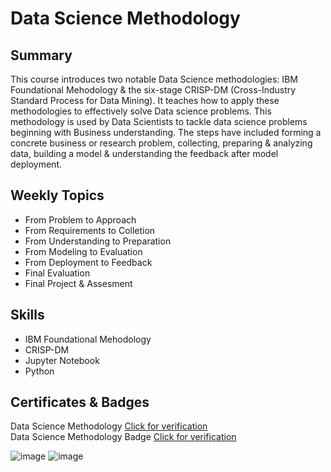 # Data Science Methodology

## Summary

This course introduces two notable Data Science methodologies: IBM Foundational Mehodology & the six-stage CRISP-DM (Cross-Industry Standard Process for Data Mining). It teaches how to apply these methodologies to effectively solve Data science problems. This methodology is used by Data Scientists to tackle data science problems beginning with Business understanding. The steps have included forming a concrete business or research problem, collecting, preparing & analyzing data, building a model & understanding the feedback after model deployment. 

## Weekly Topics

* From Problem to Approach
* From Requirements to Colletion
* From Understanding to Preparation
* From Modeling to Evaluation
* From Deployment to Feedback
* Final Evaluation
* Final Project & Assesment

## Skills

* IBM Foundational Mehodology
* CRISP-DM 
* Jupyter Notebook
* Python

## Certificates & Badges

Data Science Methodology [Click for verification](https://coursera.org/verify/V85VUBA8UVKH)<br>
Data Science Methodology Badge [Click for verification](https://www.credly.com/badges/2d36cc48-d6b9-4f66-94aa-f46ab805e6c2/public_url)<br>

![image](https://github.com/user-attachments/assets/b04c11e0-6991-4ae1-a897-40e31f955448)
![image](https://github.com/user-attachments/assets/009dfbd4-d96e-496a-8e5e-5f908277e08d)

